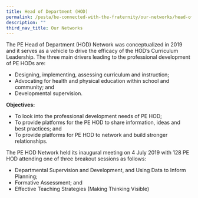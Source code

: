 ```yaml
---
title: Head of Department (HOD)
permalink: /pesta/be-connected-with-the-fraternity/our-networks/head-of-department-hod/
description: ""
third_nav_title: Our Networks
---
```

The PE Head of Department (HOD) Network was conceptualized in 2019 and it serves as a vehicle to drive the efficacy of the HOD’s Curriculum Leadership. The three main drivers leading to the professional development of PE HODs are:

*   Designing, implementing, assessing curriculum and instruction;
*   Advocating for health and physical education within school and community; and
*   Developmental supervision.

**Objectives:**

*   To look into the professional development needs of PE HOD;
*   To provide platforms for the PE HOD to share information, ideas and best practices; and
*   To provide platforms for PE HOD to network and build stronger relationships.  
    

The PE HOD Network held its inaugural meeting on 4 July 2019 with 128 PE HOD attending one of three breakout sessions as follows:

*   Departmental Supervision and Development, and Using Data to Inform Planning;
*   Formative Assessment; and
*   Effective Teaching Strategies (Making Thinking Visible)